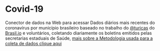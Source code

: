 # Covid-19
Conector de dados na Web para acessar Dados diários mais recentes do coronavírus por município brasileiro baseado no trabalho do  [@turicas](https://twitter.com/turicas/status/1241068121202536448) do [Brasil.io](https://brasil.io/dataset/covid19/caso) e voluntários, coletando diariamente os boletins emitidos pelas secretarias estaduais de Saúde, [mais sobre a Metodologia usada para a coleta de dados clique aqui](https://drive.google.com/open?id=1escumcbjS8inzAKvuXOQocMcQ8ZCqbyHU5X5hFrPpn4)
